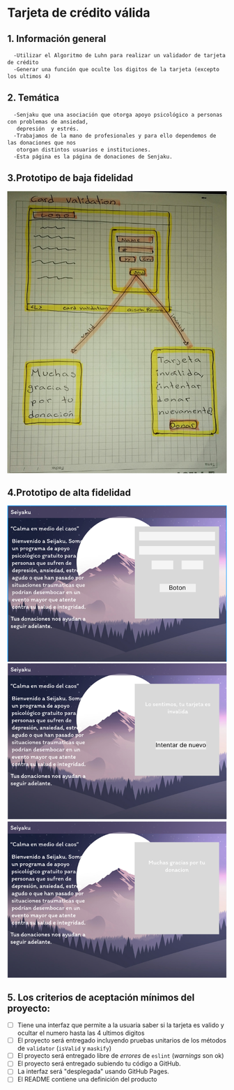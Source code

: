 # Tarjeta de crédito válida

## 1. Información general
      -Utilizar el Algoritmo de Luhn para realizar un validador de tarjeta de crédito 
      -Generar una función que oculte los digitos de la tarjeta (excepto los ultimos 4)
      
## 2. Temática
      -Senjaku que una asociación que otorga apoyo psicológico a personas con problemas de ansiedad, 
       depresión  y estrés.
      -Trabajamos de la mano de profesionales y para ello dependemos de las donaciones que nos
       otorgan distintos usuarios e instituciones.
      -Esta página es la página de donaciones de Senjaku.
        
## 3.Prototipo de baja fidelidad
  ![Prototipo](IMG_20221028_074723.jpg)


## 4.Prototipo de alta fidelidad

  ![Seijaku1](seijaku1.png)
  ![Seijaku2](seijaku2.png)
  ![Seijaku3](seijaku3.png)


## 5. Los criterios de aceptación mínimos del proyecto:
* [ ] Tiene una interfaz que permite a la usuaria saber si la tarjeta es valido y ocultar el numero hasta las 4 ultimos digitos
* [ ] El proyecto será entregado incluyendo pruebas unitarios de los métodos de `validator` (`isValid` y `maskify`) 
* [ ] El proyecto será entregado libre de _errores_ de `eslint` (_warnings_ son ok)
* [ ] El proyecto será entregado subiendo tu código a GitHub.
* [ ] La interfaz será "desplegada" usando GitHub Pages. 
* [ ] El README contiene una definición del producto
